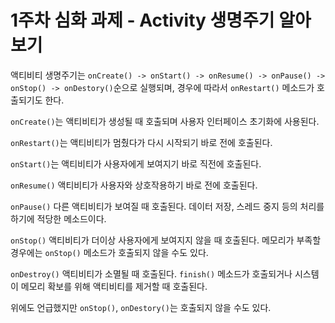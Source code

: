 # 1주차 심화 과제 - Activity 생명주기 알아보기


액티비티 생명주기는 `onCreate() -> onStart() -> onResume() -> onPause() -> onStop() -> onDestory()`순으로 실행되며, 경우에 따라서 `onRestart()` 메소드가 호출되기도 한다.

`onCreate()`는 액티비티가 생성될 때 호출되며 사용자 인터페이스 초기화에 사용된다.

`onRestart()`는 액티비티가 멈췄다가 다시 시작되기 바로 전에 호출된다.

`onStart()`는 액티비티가 사용자에게 보여지기 바로 직전에 호출된다.

`onResume()`	액티비티가 사용자와 상호작용하기 바로 전에 호출된다.

`onPause()`	다른 액티비티가 보여질 때 호출된다. 데이터 저장, 스레드 중지 등의 처리를 하기에 적당한 메소드이다.

`onStop()`	액티비티가 더이상 사용자에게 보여지지 않을 때 호출된다. 메모리가 부족할 경우에는 `onStop()` 메소드가 호출되지 않을 수도 있다.

`onDestroy()`	액티비티가 소멸될 때 호출된다. `finish()` 메소드가 호출되거나 시스템이 메모리 확보를 위해 액티비티를 제거할 때 호출된다.

위에도 언급했지만 `onStop()`, `onDestory()`는 호출되지 않을 수도 있다.
